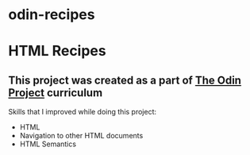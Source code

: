 # odin-recipes
# HTML Recipes
## This project was created as a part of [The Odin Project](https://www.theodinproject.com/) curriculum

Skills that I improved while doing this project:
* HTML
* Navigation to other HTML documents
* HTML Semantics